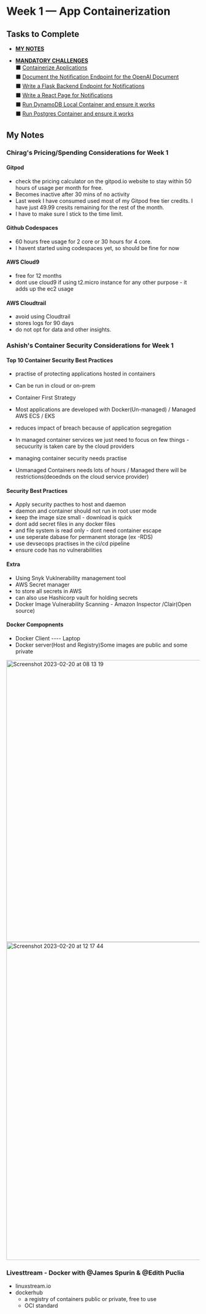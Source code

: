 # Week 1 — App Containerization

## Tasks to Complete
- [**MY NOTES**](#my-notes)<br>

- [**MANDATORY CHALLENGES**](#mandatory-challenges)<br>
  ⬛ [Containerize Applications](#containerize-applications)<br>
  ⬛ [Document the Notification Endpoint for the OpenAI Document](#document-the-notification-endpoint-for-the-openai-document)<br>
  ⬛ [Write a Flask Backend Endpoint for Notifications](#write-a-flask-backend-endpoint-for-notifications)<br>
  ⬛ [Write a React Page for Notifications](#write-a-react-page-for-notifications)<br>
  ⬛ [Run DynamoDB Local Container and ensure it works](#run-dynamodb-local-container-and-ensure-it-works)<br>
  ⬛ [Run Postgres Container and ensure it works](#run-postgres-container-and-ensure-it-works)<br>

## My Notes
### Chirag's Pricing/Spending Considerations for Week 1
#### Gitpod 
- check the pricing calculator on the gitpod.io website to stay within 50 hours of usage per month for free.
- Becomes inactive after 30 mins of no activity
- Last week I have consumed used most of my Gitpod free tier credits. I have just 49.99 cresits remaining for the rest of the month. 
- I have to make sure I stick to the time limit.

#### Github Codespaces
- 60 hours free usage for 2 core or 30 hours for 4 core.
- I havent started using codespaces yet, so should be fine for now

#### AWS Cloud9 
- free for 12 months
- dont use cloud9 if using t2.micro instance for any other purpose - it adds up the ec2 usage

#### AWS Cloudtrail
- avoid using Cloudtrail
- stores logs for 90 days
- do not opt for data and other insights.

### Ashish's Container Security Considerations for Week 1
#### Top 10 Container Security Best Practices
- practise of protecting applications hosted in containers
- Can be run in cloud or on-prem

- Container First Strategy
- Most applications are developed with Docker(Un-managed) / Managed AWS ECS / EKS
- reduces impact of breach because of application segregation
- In managed container services we just need to focus on few things - secucurity is taken care by the cloud providers
- managing container security needs practise
- Unmanaged Containers needs lots of hours / Managed there will be restrictions(deoednds on the cloud service provider)
#### Security Best Practices
- Apply security pacthes to host and daemon
- daemon and container should not run in root user mode
- keep the image size small - download is quick
- dont add secret files in any docker files
- and file system is read only - dont need container escape
- use seperate dabase for permanent storage (ex -RDS)
- use devsecops practises in the ci/cd pipeline
- ensure code has no vulnerabilities

#### Extra 
- Using Snyk Vuklnerability management tool
- AWS Secret manager 
- to store all secrets in AWS
- can also use Hashicorp vault for holding secrets
- Docker Image Vulnerability Scanning - Amazon Inspector /Clair(Open source)
#### Docker Compopnents
- Docker Client ---- Laptop
- Docker server(Host and Registry)Some images are public and some private
<img width="734" alt="Screenshot 2023-02-20 at 08 13 19" src="https://user-images.githubusercontent.com/15687491/220049320-fc8370ff-dcc0-4820-b434-14a3150a10bd.png">

<img width="828" alt="Screenshot 2023-02-20 at 12 17 44" src="https://user-images.githubusercontent.com/15687491/220105104-6c9ac7c6-7f5b-4b39-8b24-5d12f56faf19.png">



### Livesttream - Docker with @James Spurin & @Edith Puclia

- linuxstream.io
- dockerhub 
  -  a registry of containers public or private, free to use
  -  OCI standard

